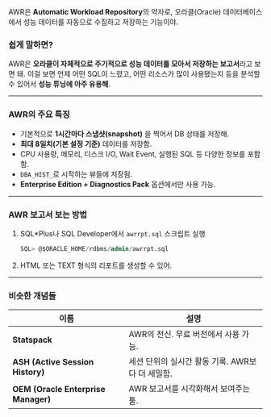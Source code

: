 AWR은 **Automatic Workload Repository**의 약자로, 오라클(Oracle) 데이터베이스에서 성능 데이터를 자동으로 수집하고 저장하는 기능이야.

### 쉽게 말하면?
AWR은 **오라클이 자체적으로 주기적으로 성능 데이터를 모아서 저장하는 보고서**라고 보면 돼. 이걸 보면 언제 어떤 SQL이 느렸고, 어떤 리소스가 많이 사용됐는지 등을 분석할 수 있어서 **성능 튜닝에 아주 유용해**.

---

### AWR의 주요 특징
- 기본적으로 **1시간마다 스냅샷(snapshot)** 을 찍어서 DB 상태를 저장해.
- **최대 8일치(기본 설정 기준)** 데이터를 저장함.
- CPU 사용량, 메모리, 디스크 I/O, Wait Event, 실행된 SQL 등 다양한 정보를 포함함.
- `DBA_HIST_`로 시작하는 뷰들에 저장됨.
- **Enterprise Edition + Diagnostics Pack** 옵션에서만 사용 가능.

---

### AWR 보고서 보는 방법
1. SQL*Plus나 SQL Developer에서 `awrrpt.sql` 스크립트 실행  
   ```sql
   SQL> @$ORACLE_HOME/rdbms/admin/awrrpt.sql
   ```
2. HTML 또는 TEXT 형식의 리포트를 생성할 수 있어.

---

### 비슷한 개념들
| 이름 | 설명 |
|------|------|
| **Statspack** | AWR의 전신. 무료 버전에서 사용 가능. |
| **ASH (Active Session History)** | 세션 단위의 실시간 활동 기록. AWR보다 더 세밀함. |
| **OEM (Oracle Enterprise Manager)** | AWR 보고서를 시각화해서 보여주는 툴. |
